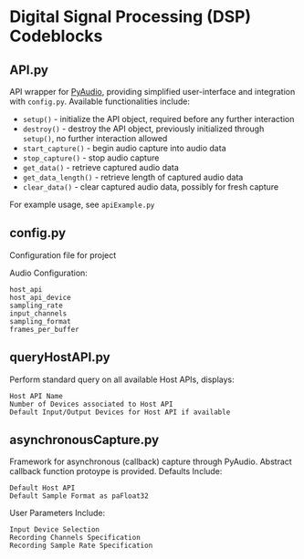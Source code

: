 Digital Signal Processing (DSP) Codeblocks
=============================================
API.py
---------------------------------------------
API wrapper for [PyAudio][1], providing simplified user-interface and integration with `config.py`. Available functionalities include:

-   `setup()` - initialize the API object, required before any further interaction
-   `destroy()` - destroy the API object, previously initialized through  `setup()`, no further interaction allowed
-   `start_capture()` - begin audio capture into audio data
-   `stop_capture()` - stop audio capture
-   `get_data()` - retrieve captured audio data
-   `get_data_length()` - retrieve length of captured audio data
-   `clear_data()` - clear captured audio data, possibly for fresh capture

For example usage, see `apiExample.py`

config.py
---------------------------------------------
Configuration file for project

Audio Configuration:

    host_api
    host_api_device
    sampling_rate
    input_channels
    sampling_format
    frames_per_buffer
    

queryHostAPI.py
---------------------------------------------
Perform standard query on all available Host APIs, displays:

    Host API Name
    Number of Devices associated to Host API 
    Default Input/Output Devices for Host API if available

asynchronousCapture.py
---------------------------------------------
Framework for asynchronous (callback) capture through PyAudio. Abstract callback function protoype is provided.
Defaults Include:

    Default Host API
    Default Sample Format as paFloat32
    
User Parameters Include:

    Input Device Selection
    Recording Channels Specification
    Recording Sample Rate Specification
    
[1]: http://people.csail.mit.edu/hubert/pyaudio/ "PyAudio Mainpage"
